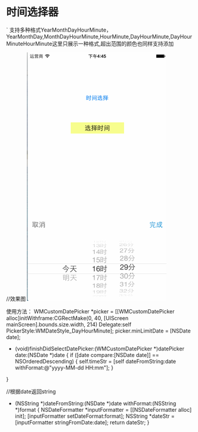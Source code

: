 # 时间选择器
` 支持多种格式YearMonthDayHourMinute，YearMonthDay,MonthDayHourMinute,HourMinute,DayHourMinute,DayHourMinuteHourMinute这里只展示一种格式,超出范围的颜色也同样支持添加

//效果图
![](https://github.com/HaoRuizhi/timeSelect/blob/master/TimeSelect/时间选择.gif)



使用方法：
WMCustomDatePicker *picker = [[WMCustomDatePicker alloc]initWithframe:CGRectMake(0, 40, [UIScreen mainScreen].bounds.size.width, 214) Delegate:self PickerStyle:WMDateStyle_DayHourMinute];
picker.minLimitDate = [NSDate date];
- (void)finishDidSelectDatePicker:(WMCustomDatePicker *)datePicker date:(NSDate *)date
{
if ([date compare:[NSDate date]] == NSOrderedDescending) {
self.timeStr = [self dateFromString:date withFormat:@"yyyy-MM-dd HH:mm"];
}

}

//根据date返回string
- (NSString *)dateFromString:(NSDate *)date withFormat:(NSString *)format {
NSDateFormatter *inputFormatter = [[NSDateFormatter alloc] init];
[inputFormatter setDateFormat:format];
NSString *dateStr = [inputFormatter stringFromDate:date];
return dateStr;
}
